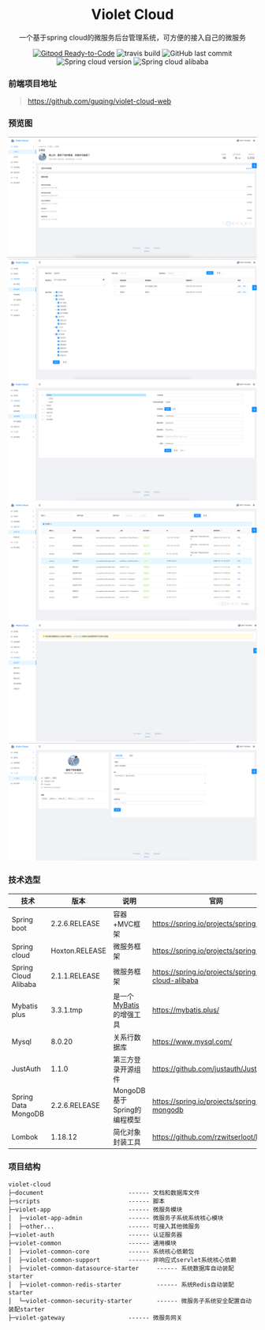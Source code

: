 <h1 align="center">Violet Cloud</h1>
<div align="center">
一个基于spring cloud的微服务后台管理系统，可方便的接入自己的微服务
</div>

<div align="center">

<a href="https://gitpod.io/#https://github.com/guqing/violet-cloud">![Gitpod Ready-to-Code](https://img.shields.io/badge/Gitpod-Ready--to--Code-blue?logo=gitpod)</a>
![travis build](https://api.travis-ci.org/guqing/violet-cloud.svg?branch=master&status=started)
![GitHub last commit](https://img.shields.io/github/last-commit/guqing/violet-cloud)
![Spring cloud version](https://img.shields.io/badge/spring%20cloud-Hoxton.RELEASE-orange)
![Spring cloud alibaba](https://img.shields.io/badge/spring%20cloud%20alibaba-2.1.1.RELEASE-ff69b4)
</div>

### 前端项目地址
> https://github.com/guqing/violet-cloud-web

### 预览图
![Workplace](documents/screenshot/workplace.png)
![RoleList](documents/screenshot/role_list.png)
![MenuList](documents/screenshot/menu_list.png)
![ActiveLog](documents/screenshot/active_log.png)
![GatewayUser](documents/screenshot/gateway_user.png)
![Profile](documents/screenshot/profile.png)


### 技术选型
| 技术                 | 版本           | 说明                                                         | 官网                                            |
| -------------------- | -------------- | ------------------------------------------------------------ | ----------------------------------------------- |
| Spring boot          | 2.2.6.RELEASE  | 容器+MVC框架                                                 | https://spring.io/projects/spring-boot          |
| Spring cloud         | Hoxton.RELEASE | 微服务框架                                                   | https://spring.io/projects/spring-cloud         |
| Spring Cloud Alibaba | 2.1.1.RELEASE  | 微服务框架                                                   | https://spring.io/projects/spring-cloud-alibaba |
| Mybatis plus         | 3.3.1.tmp      | 是一个 [MyBatis](http://www.mybatis.org/mybatis-3/) 的增强工具 | https://mybatis.plus/                           |
| Mysql                | 8.0.20         | 关系行数据库                                                 | https://www.mysql.com/                          |
| JustAuth             | 1.1.0          | 第三方登录开源组件                                           | https://github.com/justauth/JustAuth            |
| Spring Data MongoDB  | 2.2.6.RELEASE  | MongoDB基于Spring的编程模型                                  | https://spring.io/projects/spring-data-mongodb  |
| Lombok               | 1.18.12        | 简化对象封装工具                                             | https://github.com/rzwitserloot/lombok   

### 项目结构
```
violet-cloud
├─document                        ------ 文档和数据库文件
├─scripts                         ------ 脚本
├─violet-app                      ------ 微服务模块
│  ├─violet-app-admin             ------ 微服务子系统系统核心模块
│  ├─other...           		  ------ 可接入其他微服务
├─violet-auth                     ------ 认证服务器
├─violet-common                   ------ 通用模块
│  ├─violet-common-core           ------ 系统核心依赖包
│  ├─violet-common-support        ------ 非响应式servlet系统核心依赖
│  ├─violet-common-datasource-starter     ------ 系统数据库自动装配starter
│  ├─violet-common-redis-starter          ------ 系统Redis自动装配starter
│  └─violet-common-security-starter       ------ 微服务子系统安全配置自动装配starter
├─violet-gateway                  ------ 微服务网关
```

